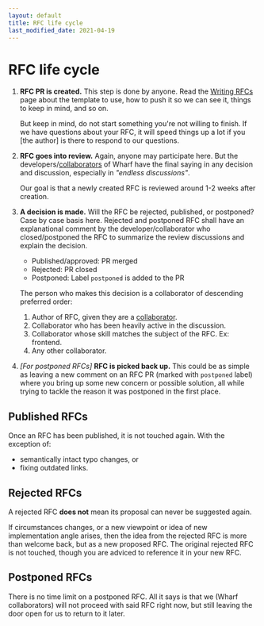 ```yaml
---
layout: default
title: RFC life cycle
last_modified_date: 2021-04-19
---
```


# RFC life cycle

1. **RFC PR is created.** This step is done by anyone. Read the [Writing RFCs](./writing-rfcs.md)
   page about the template to use, how to push it so we can see it, things to
   keep in mind, and so on.

   But keep in mind, do not start something you're not willing to finish. If we
   have questions about your RFC, it will speed things up a lot if you
   \[the author] is there to respond to our questions.

2. **RFC goes into review.** Again, anyone may participate here. But the
   developers/[collaborators](https://docs.github.com/en/github/getting-started-with-github/github-glossary#collaborator)
   of Wharf have the final saying in any decision and discussion, especially
   in *"endless discussions"*.

   Our goal is that a newly created RFC is reviewed around 1-2 weeks after
   creation.

3. **A decision is made.** Will the RFC be rejected, published, or postponed?
   Case by case basis here. Rejected and postponed RFC shall have an
   explanational comment by the developer/collaborator who closed/postponed the
   RFC to summarize the review discussions and explain the decision.

   - Published/approved: PR merged
   - Rejected: PR closed
   - Postponed: Label `postponed` is added to the PR

   The person who makes this decision is a collaborator of descending
   preferred order:

   1. Author of RFC, given they are a [collaborator](https://docs.github.com/en/github/getting-started-with-github/github-glossary#collaborator).
   2. Collaborator who has been heavily active in the discussion.
   3. Collaborator whose skill matches the subject of the RFC. Ex: frontend.
   4. Any other collaborator.

4. *\[For postponed RFCs]* **RFC is picked back up.** This could be as simple as
   leaving a new comment on an RFC PR (marked with `postponed` label) where you
   bring up some new concern or possible solution, all while trying to tackle
   the reason it was postponed in the first place.

## Published RFCs

Once an RFC has been published, it is not touched again. With the exception of:

- semantically intact typo changes, or
- fixing outdated links.

## Rejected RFCs

A rejected RFC **does not** mean its proposal can never be suggested again.

If circumstances changes, or a new viewpoint or idea of new implementation
angle arises, then the idea from the rejected RFC is more than welcome back,
but as a new proposed RFC. The original rejected RFC is not touched, though
you are adviced to reference it in your new RFC.

## Postponed RFCs

There is no time limit on a postponed RFC. All it says is that we
(Wharf collaborators) will not proceed with said RFC right now, but still
leaving the door open for us to return to it later.
